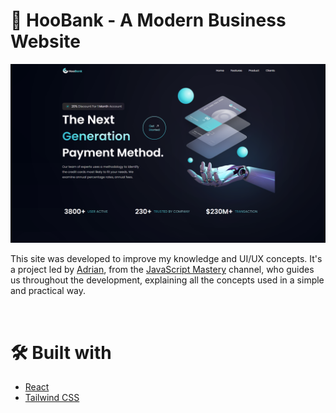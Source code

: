 # 🚀 HooBank - A Modern Business Website

<img src="public/mockup1920x1080.png" alt="HooBank Image" width="800" />

This site was developed to improve my knowledge and UI/UX concepts. It's a project led by [Adrian](https://github.com/adrianhajdin), from the [JavaScript Mastery](https://www.youtube.com/@javascriptmastery) channel, who guides us throughout the development, explaining all the concepts used in a simple and practical way.

<br>

# 🛠️ Built with

* [React](https://reactjs.org/) 
* [Tailwind CSS](https://tailwindcss.com/)
